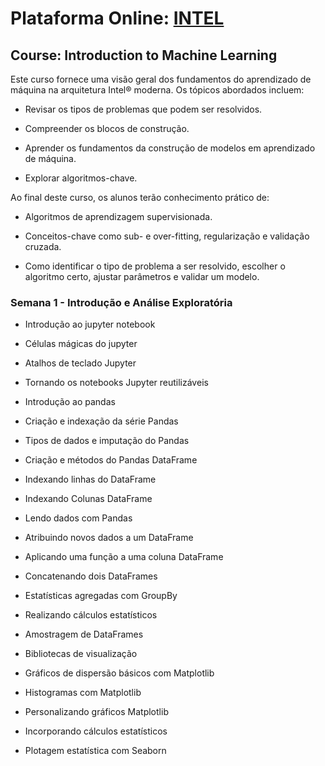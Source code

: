 # Plataforma Online: [INTEL](https://www.intel.com/content/www/us/en/developer/topic-technology/artificial-intelligence/training/overview.htm)

## Course: Introduction to Machine Learning

Este curso fornece uma visão geral dos fundamentos do aprendizado de máquina na arquitetura Intel® moderna. Os tópicos abordados incluem:

* Revisar os tipos de problemas que podem ser resolvidos.

* Compreender os blocos de construção.

* Aprender os fundamentos da construção de modelos em aprendizado de máquina.

* Explorar algoritmos-chave.

Ao final deste curso, os alunos terão conhecimento prático de:

* Algoritmos de aprendizagem supervisionada.

* Conceitos-chave como sub- e over-fitting, regularização e validação cruzada.

* Como identificar o tipo de problema a ser resolvido, escolher o algoritmo certo, ajustar parâmetros e validar um modelo.

### Semana 1 - Introdução e Análise Exploratória

* Introdução ao jupyter notebook

* Células mágicas do jupyter

* Atalhos de teclado Jupyter

* Tornando os notebooks Jupyter reutilizáveis

* Introdução ao pandas

* Criação e indexação da série Pandas

* Tipos de dados e imputação do Pandas

* Criação e métodos do Pandas DataFrame

* Indexando linhas do DataFrame

* Indexando Colunas DataFrame

* Lendo dados com Pandas

* Atribuindo novos dados a um DataFrame

* Aplicando uma função a uma coluna DataFrame

* Concatenando dois DataFrames

* Estatísticas agregadas com GroupBy

* Realizando cálculos estatísticos

* Amostragem de DataFrames

* Bibliotecas de visualização

* Gráficos de dispersão básicos com Matplotlib

* Histogramas com Matplotlib

* Personalizando gráficos Matplotlib

* Incorporando cálculos estatísticos

* Plotagem estatística com Seaborn

